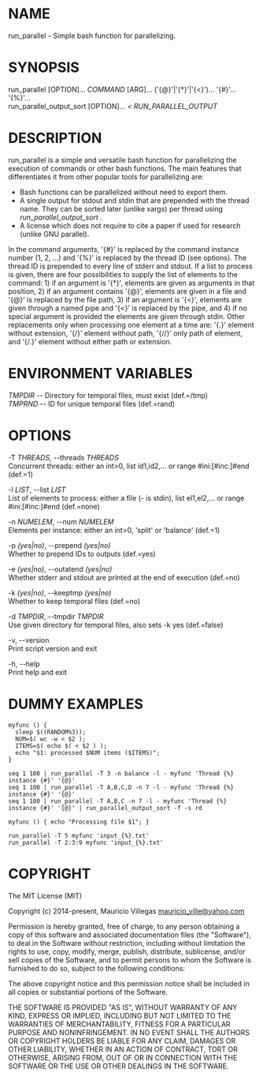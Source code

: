
# NAME

run_parallel - Simple bash function for parallelizing.

# SYNOPSIS

run_parallel [OPTION]... *COMMAND* [ARG]... ('{@}'|'{\*}'|'{<}')... '{#}'... '{%}'...  
run_parallel_output_sort [OPTION]... < *RUN_PARALLEL_OUTPUT*

# DESCRIPTION

run_parallel is a simple and versatile bash function for parallelizing the
execution of commands or other bash functions. The main features that
differentiates it from other popular tools for parallelizing are:

- Bash functions can be parallelized without need to export them.
- A single output for stdout and stdin that are prepended with the thread
  name. They can be sorted later (unlike xargs) per thread using
  _run_parallel_output_sort_ .
- A license which does not require to cite a paper if used for research
  (unlike GNU parallel).

In the command arguments, '{#}' is replaced by the command instance number (1,
2, ...) and '{%}' is replaced by the thread ID (see options). The thread ID is
prepended to every line of stderr and stdout. If a list to process is given,
there are four possibilities to supply the list of elements to the command: 1)
if an argument is '{\*}', elements are given as arguments in that position, 2)
if an argument contains '{@}', elements are given in a file and '{@}' is
replaced by the file path, 3) if an argument is '{<}', elements are given
through a named pipe and '{<}' is replaced by the pipe, and 4) if no special
argument is provided the elements are given through stdin. Other replacements
only when processing one element at a time are: '{.}' element without
extension, '{/}' element without path, '{//}' only path of element, and '{/.}'
element without either path or extension.

# ENVIRONMENT VARIABLES

*TMPDIR*  --  Directory for temporal files, must exist (def.=/tmp)  
*TMPRND*  --  ID for unique temporal files (def.=rand)

# OPTIONS

-T *THREADS*, \--threads *THREADS*  
  Concurrent threads: either an int>0, list id1,id2,... or range
  #ini:[#inc:]#end (def.=1)

-l *LIST*, \--list *LIST*  
  List of elements to process: either a file (- is stdin), list el1,el2,... or
  range #ini:[#inc:]#end (def.=none)

-n *NUMELEM*, \--num *NUMELEM*  
  Elements per instance: either an int>0, 'split' or 'balance'
  (def.=1)

-p *(yes|no)*, \--prepend *(yes|no)*  
  Whether to prepend IDs to outputs (def.=yes)

-e *(yes|no)*, \--outatend *(yes|no)*  
  Whether stderr and stdout are printed at the end of execution
  (def.=no)

-k *(yes|no)*, \--keeptmp *(yes|no)*  
  Whether to keep temporal files (def.=no)

-d *TMPDIR*, \--tmpdir *TMPDIR*  
  Use given directory for temporal files, also sets -k yes (def.=false)

-v, \--version  
  Print script version and exit

-h, \--help  
  Print help and exit

# DUMMY EXAMPLES

    myfunc () {  
      sleep $((RANDOM%3));  
      NUM=$( wc -w < $2 );  
      ITEMS=$( echo $( < $2 ) );  
      echo "$1: processed $NUM items ($ITEMS)";  
    }

    seq 1 100 | run_parallel -T 3 -n balance -l - myfunc 'Thread {%} instance {#}' '{@}'  
    seq 1 100 | run_parallel -T A,B,C,D -n 7 -l - myfunc 'Thread {%} instance {#}' '{@}'  
    seq 1 100 | run_parallel -T A,B,C -n 7 -l - myfunc 'Thread {%} instance {#}' '{@}' | run_parallel_output_sort -f -s rd

    myfunc () { echo "Processing file $1"; }

    run_parallel -T 5 myfunc 'input_{%}.txt'  
    run_parallel -T 2:3:9 myfunc 'input_{%}.txt'

# COPYRIGHT

The MIT License (MIT)

Copyright (c) 2014-present, Mauricio Villegas <mauricio_ville@yahoo.com>

Permission is hereby granted, free of charge, to any person obtaining a copy
of this software and associated documentation files (the "Software"), to deal
in the Software without restriction, including without limitation the rights
to use, copy, modify, merge, publish, distribute, sublicense, and/or sell
copies of the Software, and to permit persons to whom the Software is
furnished to do so, subject to the following conditions:

The above copyright notice and this permission notice shall be included in all
copies or substantial portions of the Software.

THE SOFTWARE IS PROVIDED "AS IS", WITHOUT WARRANTY OF ANY KIND, EXPRESS OR
IMPLIED, INCLUDING BUT NOT LIMITED TO THE WARRANTIES OF MERCHANTABILITY,
FITNESS FOR A PARTICULAR PURPOSE AND NONINFRINGEMENT. IN NO EVENT SHALL THE
AUTHORS OR COPYRIGHT HOLDERS BE LIABLE FOR ANY CLAIM, DAMAGES OR OTHER
LIABILITY, WHETHER IN AN ACTION OF CONTRACT, TORT OR OTHERWISE, ARISING FROM,
OUT OF OR IN CONNECTION WITH THE SOFTWARE OR THE USE OR OTHER DEALINGS IN THE
SOFTWARE.


